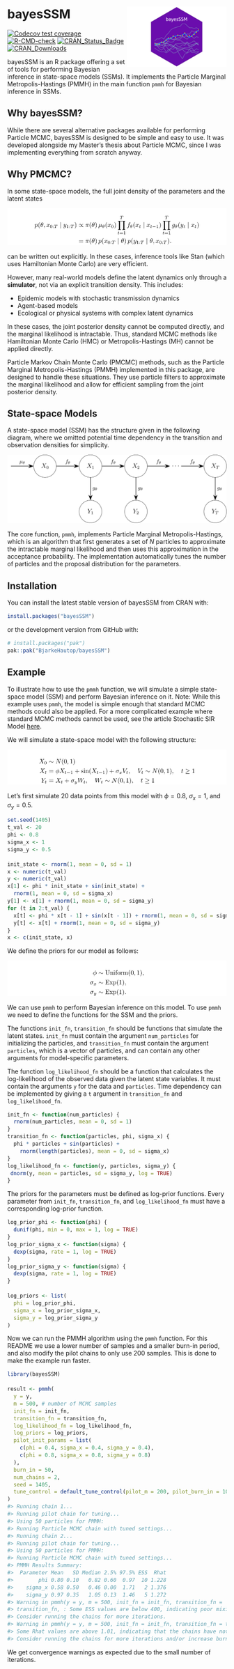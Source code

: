 
<!-- README.md is generated from README.Rmd. Please edit that file -->

# bayesSSM <img src="man/figures/logo.png" align="right" height="138" alt="" />

<!-- badges: start -->

[![Codecov test
coverage](https://codecov.io/gh/BjarkeHautop/bayesSSM/graph/badge.svg)](https://app.codecov.io/gh/BjarkeHautop/bayesSSM)
[![R-CMD-check](https://github.com/BjarkeHautop/bayesSSM/actions/workflows/R-CMD-check.yaml/badge.svg)](https://github.com/BjarkeHautop/bayesSSM/actions/workflows/R-CMD-check.yaml)
[![CRAN_Status_Badge](https://www.r-pkg.org/badges/version/bayesSSM)](https://cran.r-project.org/package=bayesSSM)
[![CRAN_Downloads](https://cranlogs.r-pkg.org/badges/bayesSSM)](https://cran.r-project.org/package=bayesSSM)
<!-- badges: end -->

bayesSSM is an R package offering a set of tools for performing Bayesian
inference in state-space models (SSMs). It implements the Particle
Marginal Metropolis-Hastings (PMMH) in the main function `pmmh` for
Bayesian inference in SSMs.

## Why bayesSSM?

While there are several alternative packages available for performing
Particle MCMC, bayesSSM is designed to be simple and easy to use. It was
developed alongside my Master’s thesis about Particle MCMC, since I was
implementing everything from scratch anyway.

## Why PMCMC?

In some state-space models, the full joint density of the parameters and
the latent states

![](man/figures/joint_posterior.png)

can be written out explicitly. In these cases, inference tools like Stan
(which uses Hamiltonian Monte Carlo) are very efficient.

However, many real-world models define the latent dynamics only through
a **simulator**, not via an explicit transition density. This includes:

- Epidemic models with stochastic transmission dynamics
- Agent-based models
- Ecological or physical systems with complex latent dynamics

In these cases, the joint posterior density cannot be computed directly,
and the marginal likelihood is intractable. Thus, standard MCMC methods
like Hamiltonian Monte Carlo (HMC) or Metropolis-Hastings (MH) cannot be
applied directly.

Particle Markov Chain Monte Carlo (PMCMC) methods, such as the Particle
Marginal Metropolis-Hastings (PMMH) implemented in this package, are
designed to handle these situations. They use particle filters to
approximate the marginal likelihood and allow for efficient sampling
from the joint posterior density.

## State-space Models

A state-space model (SSM) has the structure given in the following
diagram, where we omitted potential time dependency in the transition
and observation densities for simplicity.

![](man/figures/DAG_SSM.png)

The core function, `pmmh`, implements Particle Marginal
Metropolis-Hastings, which is an algorithm that first generates a set of
$N$ particles to approximate the intractable marginal likelihood and
then uses this approximation in the acceptance probability. The
implementation automatically tunes the number of particles and the
proposal distribution for the parameters.

## Installation

You can install the latest stable version of bayesSSM from CRAN with:

``` r
install.packages("bayesSSM")
```

or the development version from GitHub with:

``` r
# install.packages("pak")
pak::pak("BjarkeHautop/bayesSSM")
```

## Example

To illustrate how to use the `pmmh` function, we will simulate a simple
state-space model (SSM) and perform Bayesian inference on it. Note:
While this example uses `pmmh`, the model is simple enough that standard
MCMC methods could also be applied. For a more complicated example where
standard MCMC methods cannot be used, see the article Stochastic SIR
Model
[here](https://bjarkehautop.github.io/bayesSSM/articles/stochastic-sir-model.html).

We will simulate a state-space model with the following structure:

![](man/figures/SSM_equation.png)

Let’s first simulate 20 data points from this model with $\phi = 0.8$,
$\sigma_x = 1$, and $\sigma_y = 0.5$.

``` r
set.seed(1405)
t_val <- 20
phi <- 0.8
sigma_x <- 1
sigma_y <- 0.5

init_state <- rnorm(1, mean = 0, sd = 1)
x <- numeric(t_val)
y <- numeric(t_val)
x[1] <- phi * init_state + sin(init_state) +
  rnorm(1, mean = 0, sd = sigma_x)
y[1] <- x[1] + rnorm(1, mean = 0, sd = sigma_y)
for (t in 2:t_val) {
  x[t] <- phi * x[t - 1] + sin(x[t - 1]) + rnorm(1, mean = 0, sd = sigma_x)
  y[t] <- x[t] + rnorm(1, mean = 0, sd = sigma_y)
}
x <- c(init_state, x)
```

We define the priors for our model as follows:

![](man/figures/priors.png)

We can use `pmmh` to perform Bayesian inference on this model. To use
`pmmh` we need to define the functions for the SSM and the priors.

The functions `init_fn`, `transition_fn` should be functions that
simulate the latent states. `init_fn` must contain the argument
`num_particles` for initializing the particles, and `transition_fn` must
contain the argument `particles`, which is a vector of particles, and
can contain any other arguments for model-specific parameters.

The function `log_likelihood_fn` should be a function that calculates
the log-likelihood of the observed data given the latent state
variables. It must contain the arguments `y` for the data and
`particles`. Time dependency can be implemented by giving a `t` argument
in `transition_fn` and `log_likelihood_fn`.

``` r
init_fn <- function(num_particles) {
  rnorm(num_particles, mean = 0, sd = 1)
}
transition_fn <- function(particles, phi, sigma_x) {
  phi * particles + sin(particles) +
    rnorm(length(particles), mean = 0, sd = sigma_x)
}
log_likelihood_fn <- function(y, particles, sigma_y) {
 dnorm(y, mean = particles, sd = sigma_y, log = TRUE)
}
```

The priors for the parameters must be defined as log-prior functions.
Every parameter from `init_fn`, `transition_fn`, and `log_likelihood_fn`
must have a corresponding log-prior function.

``` r
log_prior_phi <- function(phi) {
  dunif(phi, min = 0, max = 1, log = TRUE)
}
log_prior_sigma_x <- function(sigma) {
  dexp(sigma, rate = 1, log = TRUE)
}
log_prior_sigma_y <- function(sigma) {
  dexp(sigma, rate = 1, log = TRUE)
}

log_priors <- list(
  phi = log_prior_phi,
  sigma_x = log_prior_sigma_x,
  sigma_y = log_prior_sigma_y
)
```

Now we can run the PMMH algorithm using the `pmmh` function. For this
README we use a lower number of samples and a smaller burn-in period,
and also modify the pilot chains to only use 200 samples. This is done
to make the example run faster.

``` r
library(bayesSSM)

result <- pmmh(
  y = y,
  m = 500, # number of MCMC samples
  init_fn = init_fn,
  transition_fn = transition_fn,
  log_likelihood_fn = log_likelihood_fn,
  log_priors = log_priors,
  pilot_init_params = list(
    c(phi = 0.4, sigma_x = 0.4, sigma_y = 0.4),
    c(phi = 0.8, sigma_x = 0.8, sigma_y = 0.8)
  ),
  burn_in = 50,
  num_chains = 2,
  seed = 1405,
  tune_control = default_tune_control(pilot_m = 200, pilot_burn_in = 10)
)
#> Running chain 1...
#> Running pilot chain for tuning...
#> Using 50 particles for PMMH:
#> Running Particle MCMC chain with tuned settings...
#> Running chain 2...
#> Running pilot chain for tuning...
#> Using 50 particles for PMMH:
#> Running Particle MCMC chain with tuned settings...
#> PMMH Results Summary:
#>  Parameter Mean   SD Median 2.5% 97.5% ESS  Rhat
#>        phi 0.80 0.10   0.82 0.60  0.97  10 1.228
#>    sigma_x 0.58 0.50   0.46 0.00  1.71   2 1.376
#>    sigma_y 0.97 0.35   1.05 0.13  1.46   5 1.272
#> Warning in pmmh(y = y, m = 500, init_fn = init_fn, transition_fn =
#> transition_fn, : Some ESS values are below 400, indicating poor mixing.
#> Consider running the chains for more iterations.
#> Warning in pmmh(y = y, m = 500, init_fn = init_fn, transition_fn = transition_fn, : 
#> Some Rhat values are above 1.01, indicating that the chains have not converged. 
#> Consider running the chains for more iterations and/or increase burn_in.
```

We get convergence warnings as expected due to the small number of
iterations.
